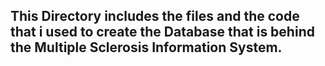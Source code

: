 ## This Directory includes the files and the code that i used to create the Database that is behind the Multiple Sclerosis Information System.
